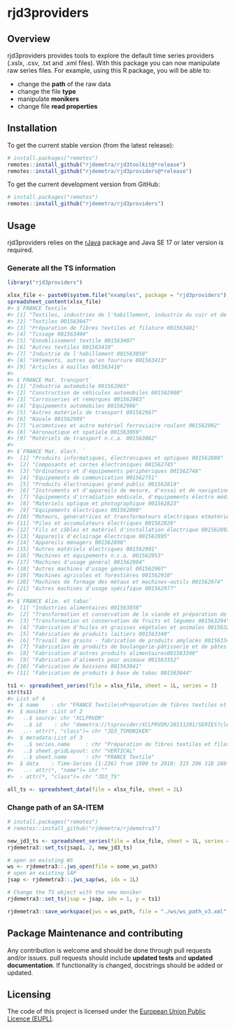 
<!-- README.md is generated from README.Rmd. Please edit that file -->

# rjd3providers

<!-- badges: start -->
<!-- badges: end -->

## Overview

rjd3providers provides tools to explore the default time series
providers (.xslx, .csv, .txt and .xml files). With this package you can
now manipulate raw series files. For example, using this R package, you
will be able to:

- change the **path** of the raw data
- change the file **type**
- manipulate **monikers**
- change file **read properties**

## Installation

To get the current stable version (from the latest release):

``` r
# install.packages("remotes")
remotes::install_github("rjdemetra/rjd3toolkit@*release")
remotes::install_github("rjdemetra/rjd3providers@*release")
```

To get the current development version from GitHub:

``` r
# install.packages("remotes")
remotes::install_github("rjdemetra/rjd3providers")
```

## Usage

rjd3providers relies on the
[rJava](https://cran.r-project.org/web/packages/rJava/index.html)
package and Java SE 17 or later version is required.

### Generate all the TS information

``` r
library("rjd3providers")

xlsx_file <- paste0(system.file("examples", package = "rjd3providers"), "/Insee.xlsx")
spreadsheet_content(xlsx_file)
#> $`FRANCE Textile`
#> [1] "Textiles, industries de l'habillement, industrie du cuir et de la chaussure 001562874"
#> [2] "Textiles 001563047"                                                                   
#> [3] "Préparation de fibres textiles et filature 001563401"                                 
#> [4] "Tissage 001563404"                                                                    
#> [5] "Ennoblissement textile 001563407"                                                     
#> [6] "Autres textiles 001563410"                                                            
#> [7] "Industrie de l'habillement 001563050"                                                 
#> [8] "Vêtements, autres qu'en fourrure 001563413"                                           
#> [9] "Articles à mailles 001563416"                                                         
#> 
#> $`FRANCE Mat. transport`
#> [1] "Industrie automobile 001562965"                             
#> [2] "Construction de véhicules automobiles 001562980"            
#> [3] "Carrosseries et remorques 001562983"                        
#> [4] "Equipements automobiles 001562986"                          
#> [5] "Autres matériels de transport 001562967"                    
#> [6] "Navale 001562989"                                           
#> [7] "Locomotives et autre matériel ferroviaire roulant 001562992"
#> [8] "Aéronautique et spatiale 001563059"                         
#> [9] "Matériels de transport n.c.a. 001563062"                    
#> 
#> $`FRANCE Mat. élect. `
#>  [1] "Produits informatiques, électroniques et optiques 001562888"                                              
#>  [2] "Composants et cartes électroniques 001562745"                                                             
#>  [3] "Ordinateurs et d'équipements périphériques 001562748"                                                     
#>  [4] "Equipements de communication 001562751"                                                                   
#>  [5] "Produits électroniques grand public 001562814"                                                            
#>  [6] "Instruments et d'appareils de mesure, d'essai et de navigation - horlogerie 001562817"                    
#>  [7] "Equipements d'irradiation médicale, d'équipements électro médicaux et électro thérapeutiques"             
#>  [8] "Matériels optique et photographique 001562823"                                                            
#>  [9] "Equipements électriques 001562890"                                                                        
#> [10] "Moteurs, génératrices et transformateurs électriques etmatériel de distribution et de commande électrique"
#> [11] "Piles et accumulateurs électriques 001562829"                                                             
#> [12] "Fils et câbles et matériel d'installation électrique 001562892"                                           
#> [13] "Appareils d'éclairage électrique 001562895"                                                               
#> [14] "Appareils ménagers 001562898"                                                                             
#> [15] "Autres matériels électriques 001562901"                                                                   
#> [16] "Machines et équipements n.c.a. 001562953"                                                                 
#> [17] "Machines d'usage général 001562904"                                                                       
#> [18] "Autres machines d'usage général 001562907"                                                                
#> [19] "Machines agricoles et forestières 001562910"                                                              
#> [20] "Machines de formage des métaux et machines-outils 001562974"                                              
#> [21] "Autres machines d'usage spécifique 001562977"                                                             
#> 
#> $`FRANCE Alim. et tabac`
#>  [1] "Industries alimentaires 001563038"                                                                 
#>  [2] "Transformation et conservation de la viande et préparation de produits à base de viande  001563291"
#>  [3] "Transformation et conservation de fruits et légumes 001563294"                                     
#>  [4] "Fabrication d'huiles et graisses végétales et animales 001563297"                                  
#>  [5] "Fabrication de produits laitiers 001563340"                                                        
#>  [6] "Travail des grains - fabrication de produits amylacés 001563343"                                   
#>  [7] "Fabrication de produits de boulangerie-pâtisserie et de pâtes alimentaires 001563346"              
#>  [8] "Fabrication d'autres produits alimentaires001563349"                                               
#>  [9] "Fabrication d'aliments pour animaux 001563352"                                                     
#> [10] "Fabrication de boissons 001563041"                                                                 
#> [11] "Fabrication de produits à base de tabac 001563044"

ts1 <- spreadsheet_series(file = xlsx_file, sheet = 1L, series = 3)
str(ts1)
#> List of 4
#>  $ name    : chr "FRANCE Textile\nPréparation de fibres textiles et filature 001563401"
#>  $ moniker :List of 2
#>   ..$ source: chr "XCLPRVDR"
#>   ..$ id    : chr "demetra://tsprovider/XCLPRVDR/20111201/SERIES?cleanMissing=false&file=C%3A%5CUsers%5CUTZK0M%5CAppData%5CLocal%5"| __truncated__
#>   ..- attr(*, "class")= chr "JD3_TSMONIKER"
#>  $ metadata:List of 3
#>   ..$ series.name     : chr "Préparation de fibres textiles et filature 001563401"
#>   ..$ sheet.gridLayout: chr "VERTICAL"
#>   ..$ sheet.name      : chr "FRANCE Textile"
#>  $ data    : Time-Series [1:236] from 1990 to 2010: 315 296 318 280 279 ...
#>   ..- attr(*, "name")= chr ""
#>  - attr(*, "class")= chr "JD3_TS"

all_ts <- spreadsheet_data(file = xlsx_file, sheet = 2L)
```

### Change path of an SA-ITEM

``` r
# install.packages("remotes")
# remotes::install_github("rjdemetra/rjdemetra3")

new_jd3_ts <- spreadsheet_series(file = xlsx_file, sheet = 1L, series = 3)
rjdemetra3::set_ts(jsap1, 2, new_jd3_ts)

# open an existing WS
ws <- rjdemetra3::.jws_open(file = some_ws_path)
# open an existing SAP
jsap <- rjdemetra3::.jws_sap(ws, idx = 1L)

# Change the TS object with the new moniker
rjdemetra3::set_ts(jsap = jsap, idx = 1, y = ts1)

rjdemetra3::save_workspace(jws = ws_path, file = "./ws/ws_path_v3.xml", replace = TRUE)
```

## Package Maintenance and contributing

Any contribution is welcome and should be done through pull requests
and/or issues. pull requests should include **updated tests** and
**updated documentation**. If functionality is changed, docstrings
should be added or updated.

## Licensing

The code of this project is licensed under the [European Union Public
Licence (EUPL)](https://joinup.ec.europa.eu/page/eupl-text-11-12).
